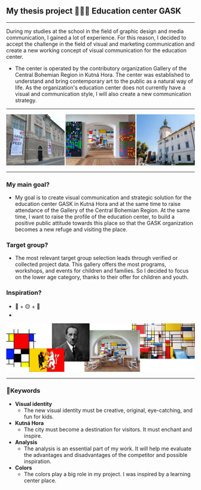 ## My thesis project 💁🏼‍♀️ Education center GASK
---
During my studies at the school in the field of graphic design and media communication, I gained a lot of experience. For this reason, I decided to accept the challenge in the field of visual and marketing communication and create a new working concept of visual communication for the education center. 

- The center is operated by the contributory organization Gallery of the Central Bohemian Region in Kutná Hora. The center was established to understand and bring contemporary art to the public as a natural way of life. As the organization's education center does not currently have a visual and communication style, I will also create a new communication strategy.

---
![image](gask.jpg)

---
### My main goal?
- My goal is to create visual communication and strategic solution for the education center GASK in Kutná Hora and at the same time to raise attendance of the Gallery of the Central Bohemian Region. At the same time, I want to raise the profile of the education center, to build a positive public attitude towards this place so that the GASK organization becomes a new refuge and visiting the place.


### Target group?
- The most relevant target group selection leads through verified or collected project data.
This gallery offers the most programs, workshops, and events for children and families. So I decided to focus on the lower age category, thanks to their offer for children and youth.


### Inspiration?
- 🔴 + 🟡 + 🔵
- 

![image](gask1.jpg)

---
### 🔑Keywords
- **Visual identity**
  - The new visual identity must be creative, original, eye-catching, and fun for kids.
- **Kutná Hora**
  - The city must become a destination for visitors. It must enchant and inspire.
- **Analysis**
  - The analysis is an essential part of my work. It will help me evaluate the advantages and disadvantages of the competitor and possible inspiration.
- **Colors**
  - The colors play a big role in my project. I was inspired by a learning center place.
